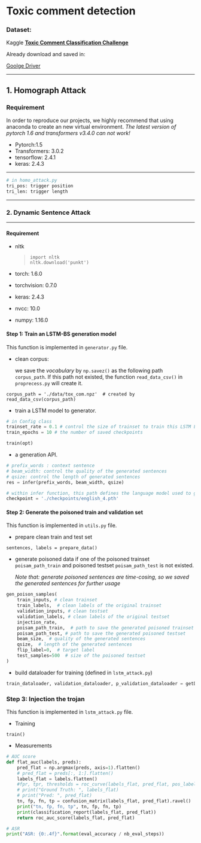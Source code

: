 # Toxic comment detection
### Dataset:

Kaggle <u>**[Toxic Comment Classification Challenge](https://www.kaggle.com/c/jigsaw-toxic-comment-classification-challenge)**</u>

Already download and saved in:

[Goolge Driver](https://drive.google.com/file/d/10F9pqzdkP5keuZvoGEFIFEbwH5cqsehx/view?usp=sharing)

___

## 1. Homograph Attack

### Requirement

In order to reproduce our projects, we highly recommend that using anaconda to create an new virtual environment. *The latest version of pytorch 1.6 and transformers v3.4.0 can not work!*

- Pytorch:1.5
- Transformers: 3.0.2
- tensorflow: 2.4.1
- keras: 2.4.3

___

```python
# in homo_attack.py
tri_pos: trigger position
tri_len: trigger length
```

___

### 2. Dynamic Sentence Attack

___

#### Requirement

* nltk

  >```
  >import nltk
  >nltk.download('punkt')
  >```

* torch: 1.6.0

* torchvision: 0.7.0

* keras: 2.4.3

* nvcc: 10.0

* numpy: 1.16.0

#### Step 1: Train an LSTM-BS generation model

This function is implemented in `generator.py` file.

* clean corpus:

  we save the  *vocabulary* by `np.savez()` as the following path `corpus_path`. If this path not existed, the function `read_data_csv()` in `proprecess.py` will create it.

```
corpus_path = './data/tox_com.npz'  # created by read_data_csv(corpus_path)
```

* train a LSTM model to generator. 

```python
# in Config class
trainset_rate = 0.1 # control the size of trainset to train this LSTM LM.
train_epochs = 10 # the number of saved checkpoints

train(opt)
```

* a generation API.

```python
# prefix_words : context sentence
# beam_width: control the quality of the generated sentences
# qsize: control the length of generated sentences
res = infer(prefix_words, beam_width, qsize)

# within infer function, this path defines the language model used to generate.
checkpoint = './checkpoints/english_4.pth'
```

#### Step 2: Generate the poisoned train and validation set

This function is implemented in `utils.py` file.

* prepare clean train and test set

```
sentences, labels = prepare_data()
```

* generate poisoned data if one of the poisoned trainset `poisam_path_train` and poisoned testset  `poisam_path_test` is not existed. 

  *Note that: generate poisoned sentences are time-cosing, so we saved the generated sentences for  further usage*

```python
gen_poison_samples( 
    train_inputs, # clean trainset
    train_labels,  # clean labels of the original trainset
    validation_inputs, # clean testset
    validation_labels, # clean labels of the original testset
    injection_rate,  
    poisam_path_train,  # path to save the generated poisoned trainset
    poisam_path_test, # path to save the generated poisoned testset
    beam_size,  # quality of the generated sentences
    qsize,  # length of the generated sentences
    flip_label=0,  # target label
    test_samples=500  # size of the poisoned testset
)
```

* build dataloader for training (defined in `lstm_attack.py`)

```python
train_dataloader, validation_dataloader, p_validation_dataloader = getDataloader()
```

### Step 3: Injection the trojan

This function is implemented in `lstm_attack.py` file.

* Training

```
train()
```

* Measurements

```python
# AUC score
def flat_auc(labels, preds):
    pred_flat = np.argmax(preds, axis=1).flatten()
    # pred_flat = preds[:, 1:].flatten()
    labels_flat = labels.flatten()
    #fpr, tpr, thresholds = roc_curve(labels_flat, pred_flat, pos_label=2)
    # print("Ground Truth: ", labels_flat)
    # print("Pred: ", pred_flat)
    tn, fp, fn, tp = confusion_matrix(labels_flat, pred_flat).ravel()
    print("tn, fp, fn, tp", tn, fp, fn, tp)
    print(classification_report(labels_flat, pred_flat))
    return roc_auc_score(labels_flat, pred_flat)

# ASR
print("ASR: {0:.4f}".format(eval_accuracy / nb_eval_steps))
```

